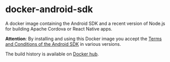 # docker-android-sdk
A docker image containing the Android SDK and a recent version of Node.js for building Apache Cordova or React Native apps.

**Attention**: By installing and using this Docker image you accept the [Terms and Conditions of the Android SDK](https://developer.android.com/studio/terms.html) in various versions.

The build history is available on [Docker hub](https://hub.docker.com/r/bringnow/android-sdk/).
